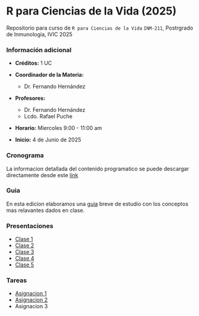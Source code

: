 # R para Ciencias de la Vida (2025)
Repositorio para curso de `R para Ciencias de la Vida` `INM-211`, Postrgrado de Inmunologia, IVIC 2025

### Información adicional
- **Créditos:** 1 UC
- **Coordinador de la Materia:**
  - Dr. Fernando Hernández
- **Profesores:**
  - Dr. Fernando Hernández
  - Lcdo. Rafael Puche
  
- **Horario:** Miercoles 9:00 - 11:00 am
- **Inicio:** 4 de Junio de 2025

### Cronograma
La informacion detallada del contenido programatico se puede descargar directamente desde este [link](Programa/Cronograma_2025.pdf)

### Guia
En esta edicion elaboramos una [guia](Guía_rapida_Estudio_R_CsVida_2025_RPQ_FH.pdf) breve de estudio con los conceptos mas relavantes dados en clase.

### Presentaciones
- [Clase 1](Presentaciones/Clase01/Clase_01.pptx)
- [Clase 2](Presentaciones/Clase02/Clase_02.pptx)
- [Clase 3](Presentaciones/Clase03/Clase_5_Listas_DF_Jun_2025.pdf)
- [Clase 4](Presentaciones/Clase04/Clase_02.pptx)
- [Clase 5](Presentaciones/Clase05/Clase_5_Listas_DF_Jun_2025.pdf)
  
### Tareas
- [Asignacion 1](Tareas/Tarea1_2025.pdf)
- [Asignacion 2](Tareas/Tarea%202.pdf)
- Asignacion 3
